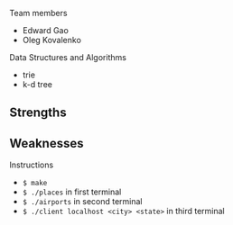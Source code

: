 Team members
- Edward Gao
- Oleg Kovalenko

Data Structures and Algorithms
- trie
- k-d tree


Strengths
- 

Weaknesses
- 

Instructions
- `$ make`
- `$ ./places` in first terminal
- `$ ./airports` in second terminal
- `$ ./client localhost <city> <state>` in third terminal
